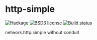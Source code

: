 # http-simple

[![Hackage](https://img.shields.io/hackage/v/http-simple.svg)](https://hackage.haskell.org/package/http-simple)
[![BSD3 license](https://img.shields.io/badge/license-BSD3-blue.svg)](LICENSE)
[![Build status](https://secure.travis-ci.org/chessai/http-simple.svg)](https://travis-ci.org/chessai/http-simple)

network.http.simple without conduit